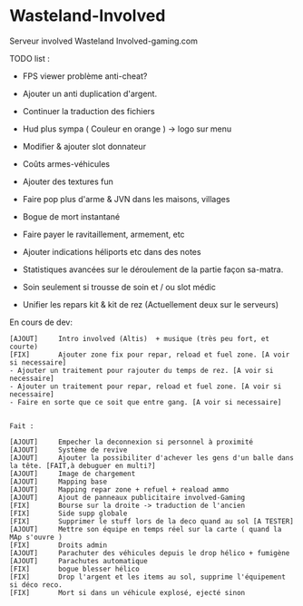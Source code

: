 ﻿Wasteland-Involved
==================

Serveur involved Wasteland Involved-gaming.com

TODO list : 

- FPS viewer problème anti-cheat?
- Ajouter un anti duplication d'argent.
- Continuer la traduction des fichiers
- Hud plus sympa ( Couleur en orange ) -> logo sur menu
- Modifier & ajouter slot donnateur
- Coûts armes-véhicules
- Ajouter des textures fun

- Faire pop plus d'arme & JVN dans les maisons, villages
- Bogue de mort instantané
- Faire payer le ravitaillement, armement, etc
- Ajouter indications héliports etc dans des notes 
- Statistiques avancées sur le déroulement de la partie façon sa-matra.

- Soin seulement si trousse de soin et / ou slot médic
- Unifier les repars kit & kit de rez (Actuellement deux sur le serveurs)

En cours de dev:

	[AJOUT] 	Intro involved (Altis)	+ musique (très peu fort, et courte)
	[FIX] 		Ajouter zone fix pour repar, reload et fuel zone. [A voir si necessaire]
	- Ajouter un traitement pour rajouter du temps de rez. [A voir si necessaire]
	- Ajouter un traitement pour repar, reload et fuel zone. [A voir si necessaire]
	- Faire en sorte que ce soit que entre gang. [A voir si necessaire]
	

	Fait : 

	[AJOUT] 	Empecher la deconnexion si personnel à proximité 
	[AJOUT]		Système de revive
	[AJOUT] 	Ajouter la possibiliter d'achever les gens d'un balle dans la tête. [FAIT,à debuguer en multi?]
	[AJOUT] 	Image de chargement
	[AJOUT] 	Mapping base
	[AJOUT] 	Mapping repar zone + refuel + reaload ammo
	[AJOUT]		Ajout de panneaux publicitaire involved-Gaming
	[FIX] 		Bourse sur la droite -> traduction de l'ancien
	[FIX] 		Side supp globale
	[FIX]		Supprimer le stuff lors de la deco quand au sol [A TESTER] 
	[AJOUT] 	Mettre son équipe en temps réel sur la carte ( quand la MAp s'ouvre )
	[FIX] 		Droits admin
	[AJOUT] 	Parachuter des véhicules depuis le drop hélico + fumigène					
	[AJOUT] 	Parachutes automatique	
	[FIX]		bogue blesser hélico
	[FIX]		Drop l'argent et les items au sol, supprime l'équipement si déco reco.
	[FIX]		Mort si dans un véhicule explosé, ejecté sinon
